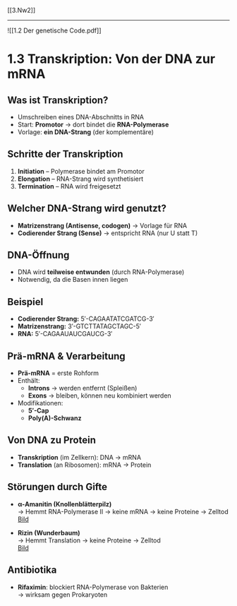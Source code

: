 [[3.Nw2]]
___
![[1.2 Der genetische Code.pdf]]

# 1.3 Transkription: Von der DNA zur mRNA

## Was ist Transkription?
- Umschreiben eines DNA-Abschnitts in RNA
- Start: **Promotor** → dort bindet die **RNA-Polymerase**
- Vorlage: **ein DNA-Strang** (der komplementäre)

## Schritte der Transkription
1. **Initiation** – Polymerase bindet am Promotor
2. **Elongation** – RNA-Strang wird synthetisiert
3. **Termination** – RNA wird freigesetzt

## Welcher DNA-Strang wird genutzt?
- **Matrizenstrang (Antisense, codogen)** → Vorlage für RNA
- **Codierender Strang (Sense)** → entspricht RNA (nur U statt T)

## DNA-Öffnung
- DNA wird **teilweise entwunden** (durch RNA-Polymerase)
- Notwendig, da die Basen innen liegen

## Beispiel
- **Codierender Strang:** 5′-CAGAATATCGATCG-3′  
- **Matrizenstrang:** 3′-GTCTTATAGCTAGC-5′  
- **RNA:** 5′-CAGAAUAUCGAUCG-3′

## Prä-mRNA & Verarbeitung
- **Prä-mRNA** = erste Rohform
- Enthält:
  - **Introns** → werden entfernt (Spleißen)
  - **Exons** → bleiben, können neu kombiniert werden
- Modifikationen:
  - **5′-Cap**
  - **Poly(A)-Schwanz**

## Von DNA zu Protein
- **Transkription** (im Zellkern): DNA → mRNA  
- **Translation** (an Ribosomen): mRNA → Protein

## Störungen durch Gifte
- **α-Amanitin (Knollenblätterpilz)**  
  → Hemmt RNA-Polymerase II → keine mRNA → keine Proteine → Zelltod  
  [Bild](https://commons.wikimedia.org/w/index.php?curid=20503242)

- **Rizin (Wunderbaum)**  
  → Hemmt Translation → keine Proteine → Zelltod  
  [Bild](https://commons.wikimedia.org/w/index.php?curid=178631)

## Antibiotika
- **Rifaximin**: blockiert RNA-Polymerase von Bakterien  
  → wirksam gegen Prokaryoten
